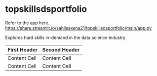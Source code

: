 # topskillsdsportfolio


Refer to the app here. https://share.streamlit.io/sahilsaxena21/topskillsdsportfolio/main/app.py

Explores hard skills in-demand in the data science industry

| First Header  | Second Header |
| ------------- | ------------- |
| Content Cell  | Content Cell  |
| Content Cell  | Content Cell  |
